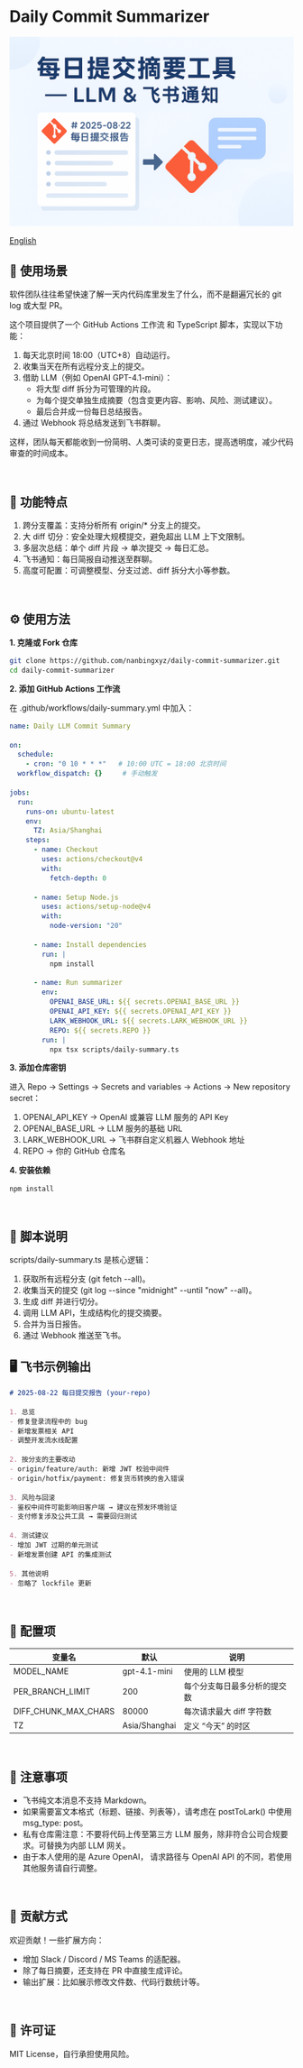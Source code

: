 # Daily Commit Summarizer

![cover](./cover.png)

[English](./README_en.md)

## 📌 使用场景

软件团队往往希望快速了解一天内代码库里发生了什么，而不是翻遍冗长的 git log 或大型 PR。

这个项目提供了一个 GitHub Actions 工作流 和 TypeScript 脚本，实现以下功能：
1. 每天北京时间 18:00（UTC+8）自动运行。
2. 收集当天在所有远程分支上的提交。
3. 借助 LLM（例如 OpenAI GPT-4.1-mini）：
	* 将大型 diff 拆分为可管理的片段。
	* 为每个提交单独生成摘要（包含变更内容、影响、风险、测试建议）。
	* 最后合并成一份每日总结报告。
4. 通过 Webhook 将总结发送到飞书群聊。

这样，团队每天都能收到一份简明、人类可读的变更日志，提高透明度，减少代码审查的时间成本。

<br/>

## 🚀 功能特点
1. 跨分支覆盖：支持分析所有 origin/* 分支上的提交。
2. 大 diff 切分：安全处理大规模提交，避免超出 LLM 上下文限制。
3. 多层次总结：单个 diff 片段 → 单次提交 → 每日汇总。
4. 飞书通知：每日简报自动推送至群聊。
5. 高度可配置：可调整模型、分支过滤、diff 拆分大小等参数。

<br/>

## ⚙️ 使用方法

**1. 克隆或 Fork 仓库**

```bash
git clone https://github.com/nanbingxyz/daily-commit-summarizer.git
cd daily-commit-summarizer
```

**2. 添加 GitHub Actions 工作流**

在 .github/workflows/daily-summary.yml 中加入：
```yaml
name: Daily LLM Commit Summary

on:
  schedule:
    - cron: "0 10 * * *"   # 10:00 UTC = 18:00 北京时间
  workflow_dispatch: {}     # 手动触发

jobs:
  run:
    runs-on: ubuntu-latest
    env:
      TZ: Asia/Shanghai
    steps:
      - name: Checkout
        uses: actions/checkout@v4
        with:
          fetch-depth: 0

      - name: Setup Node.js
        uses: actions/setup-node@v4
        with:
          node-version: "20"

      - name: Install dependencies
        run: |
          npm install

      - name: Run summarizer
        env:
          OPENAI_BASE_URL: ${{ secrets.OPENAI_BASE_URL }}
          OPENAI_API_KEY: ${{ secrets.OPENAI_API_KEY }}
          LARK_WEBHOOK_URL: ${{ secrets.LARK_WEBHOOK_URL }}
          REPO: ${{ secrets.REPO }}
        run: |
          npx tsx scripts/daily-summary.ts
```

**3. 添加仓库密钥**

进入 Repo → Settings → Secrets and variables → Actions → New repository secret：
1. OPENAI_API_KEY → OpenAI 或兼容 LLM 服务的 API Key
2. OPENAI_BASE_URL → LLM 服务的基础 URL
3. LARK_WEBHOOK_URL → 飞书群自定义机器人 Webhook 地址
4. REPO → 你的 GitHub 仓库名

**4. 安装依赖**

`npm install`

<br/>

## 📄 脚本说明

scripts/daily-summary.ts 是核心逻辑：
1. 获取所有远程分支 (git fetch --all)。
2. 收集当天的提交 (git log --since "midnight" --until "now" --all)。
3. 生成 diff 并进行切分。
4. 调用 LLM API，生成结构化的提交摘要。
5. 合并为当日报告。
6. 通过 Webhook 推送至飞书。

## 🖥 飞书示例输出
```markdown
# 2025-08-22 每日提交报告 (your-repo)

1. 总览
- 修复登录流程中的 bug
- 新增发票相关 API
- 调整开发流水线配置

2. 按分支的主要改动
- origin/feature/auth: 新增 JWT 校验中间件
- origin/hotfix/payment: 修复货币转换的舍入错误

3. 风险与回滚
- 鉴权中间件可能影响旧客户端 → 建议在预发环境验证
- 支付修复涉及公共工具 → 需要回归测试

4. 测试建议
- 增加 JWT 过期的单元测试
- 新增发票创建 API 的集成测试

5. 其他说明
- 忽略了 lockfile 更新
```

<br/>

## 🔧 配置项

|变量名|默认|说明|
|---|---|---|
MODEL_NAME|gpt-4.1-mini|使用的 LLM 模型
PER_BRANCH_LIMIT|200|每个分支每日最多分析的提交数
DIFF_CHUNK_MAX_CHARS|80000|每次请求最大 diff 字符数
TZ|Asia/Shanghai|定义 “今天” 的时区

<br/>

## 📌 注意事项
* 飞书纯文本消息不支持 Markdown。
* 如果需要富文本格式（标题、链接、列表等），请考虑在 postToLark() 中使用 msg_type: post。
* 私有仓库需注意：不要将代码上传至第三方 LLM 服务，除非符合公司合规要求。可替换为内部 LLM 网关。
* 由于本人使用的是 Azure OpenAI， 请求路径与 OpenAI API 的不同，若使用其他服务请自行调整。

<br/>

## 🤝 贡献方式

欢迎贡献！一些扩展方向：
* 增加 Slack / Discord / MS Teams 的适配器。
* 除了每日摘要，还支持在 PR 中直接生成评论。
* 输出扩展：比如展示修改文件数、代码行数统计等。

<br/>

## 📜 许可证

MIT License，自行承担使用风险。
